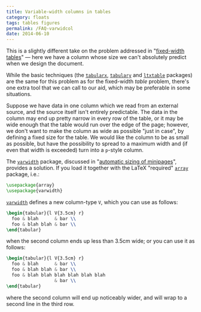 ```yaml
---
title: Variable-width columns in tables
category: floats
tags: tables figures
permalink: /FAQ-varwidcol
date: 2014-06-10
---
```


This is a slightly different take on the problem addressed in
"[fixed-width tables](FAQ-fixwidtab)"&nbsp;&mdash; here we have
a column whose size we can't absolutely predict when we design the
document.

While the basic techniques (the [`tabularx`](https://ctan.org/pkg/tabularx), [`tabulary`](https://ctan.org/pkg/tabulary)
and [`ltxtable`](https://ctan.org/pkg/ltxtable) packages) are the same for this problem as for the
fixed-width _table_ problem, there's one extra tool that we can
call to our aid, which may be preferable in some situations.

Suppose we have data in one column which we read from an external
source, and the source itself isn't entirely predictable.  The data in
the column may end up pretty narrow in every row of the table, or it
may be wide enough that the table would run over the edge of the page;
however, we don't want to make the column as wide as possible "just
in case", by defining a fixed size for the table.  We would like the
column to be as small as possible, but have the possibility to spread
to a maximum width and (if even that width is exceeded) turn into a
`p`-style column.

The [`varwidth`](https://ctan.org/pkg/varwidth) package, discussed in 
"[automatic sizing of minipages](FAQ-varwidth)", provides
a solution.  If you load it together with the LaTeX "required"
[`array`](https://ctan.org/pkg/array) package, i.e.:
```latex
\usepackage{array}
\usepackage{varwidth}
```
[`varwidth`](https://ctan.org/pkg/varwidth) defines a new column-type `V`, which you
can use as follows:
```latex
\begin{tabular}{l V{3.5cm} r}
  foo & blah      & bar \\
  foo & blah blah & bar \\
\end{tabular}
```
when the second column ends up less than 3.5cm wide;
or you can use it as follows:
```latex
\begin{tabular}{l V{3.5cm} r}
  foo & blah      & bar \\
  foo & blah blah & bar \\
  foo & blah blah blah blah blah blah
                  & bar \\
\end{tabular}
```
where the second column will end up noticeably wider, and will wrap to
a second line in the third row.

